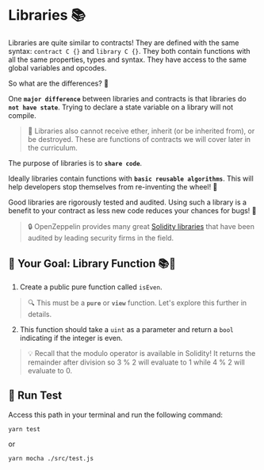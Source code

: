 # Libraries 📚

Libraries are quite similar to contracts! They are defined with the same syntax: `contract C {}` and `library C {}`. They both contain functions with all the same properties, types and syntax. They have access to the same global variables and opcodes.

So what are the differences? 🤔

One **`major difference`** between libraries and contracts is that libraries do **`not have state`**. Trying to declare a state variable on a library will not compile.

> 📖 Libraries also cannot receive ether, inherit (or be inherited from), or be destroyed. These are functions of contracts we will cover later in the curriculum.

The purpose of libraries is to **`share code`**.

Ideally libraries contain functions with **`basic reusable algorithms`**. This will help developers stop themselves from re-inventing the wheel! 🎡

Good libraries are rigorously tested and audited. Using such a library is a benefit to your contract as less new code reduces your chances for bugs! 🐛

> 🔒 OpenZeppelin provides many great [Solidity libraries](https://github.com/OpenZeppelin/openzeppelin-contracts) that have been audited by leading security firms in the field.

## 🏁 Your Goal: Library Function 📚🚀

1. Create a public pure function called `isEven`.

> 🔍 This must be a **`pure`** or **`view`** function. Let's explore this further in details.

2. This function should take a `uint` as a parameter and return a `bool` indicating if the integer is even.

> 💡 Recall that the modulo operator is available in Solidity! It returns the remainder after division so 3 % 2 will evaluate to 1 while 4 % 2 will evaluate to 0.

## 🧪 Run Test

Access this path in your terminal and run the following command:

```bash
yarn test
```

or

```bash
yarn mocha ./src/test.js
```
